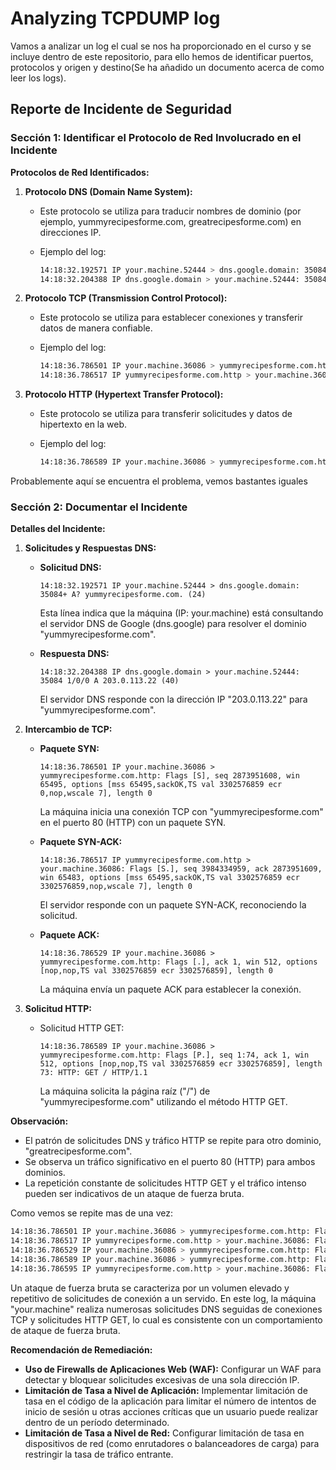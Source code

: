 # Analyzing TCPDUMP log

Vamos a analizar un log el cual se nos ha proporcionado en el curso y se incluye dentro de este repositorio, para ello hemos de identificar puertos, protocolos y origen y destino(Se ha añadido un documento acerca de como leer los logs).

## Reporte de Incidente de Seguridad

### Sección 1: Identificar el Protocolo de Red Involucrado en el Incidente

**Protocolos de Red Identificados:**

1. **Protocolo DNS (Domain Name System):**

   - Este protocolo se utiliza para traducir nombres de dominio (por ejemplo, yummyrecipesforme.com, greatrecipesforme.com) en direcciones IP.

   - Ejemplo del log:

     ```bash
     14:18:32.192571 IP your.machine.52444 > dns.google.domain: 35084+ A? yummyrecipesforme.com. (24)
     14:18:32.204388 IP dns.google.domain > your.machine.52444: 35084 1/0/0 A 203.0.113.22 (40)
     ```

2. **Protocolo TCP (Transmission Control Protocol):**

   - Este protocolo se utiliza para establecer conexiones y transferir datos de manera confiable.

   - Ejemplo del log:

     ```bash
     14:18:36.786501 IP your.machine.36086 > yummyrecipesforme.com.http: Flags [S], seq 2873951608, win 65495, options [mss 65495,sackOK,TS val 3302576859 ecr 0,nop,wscale 7], length 0
     14:18:36.786517 IP yummyrecipesforme.com.http > your.machine.36086: Flags [S.], seq 3984334959, ack 2873951609, win 65483, options [mss 65495,sackOK,TS val 3302576859 ecr 3302576859,nop,wscale 7], length 0
     ```

3. **Protocolo HTTP (Hypertext Transfer Protocol):**

   - Este protocolo se utiliza para transferir solicitudes y datos de hipertexto en la web.

   - Ejemplo del log:

     ```bash
     14:18:36.786589 IP your.machine.36086 > yummyrecipesforme.com.http: Flags [P.], seq 1:74, ack 1, win 512, options [nop,nop,TS val 3302576859 ecr 3302576859], length 73: HTTP: GET / HTTP/1.1
     ```

Probablemente aquí se encuentra el problema, vemos bastantes iguales

### Sección 2: Documentar el Incidente

**Detalles del Incidente:**

1. **Solicitudes y Respuestas DNS:**

   - **Solicitud DNS:**

     ```
     14:18:32.192571 IP your.machine.52444 > dns.google.domain: 35084+ A? yummyrecipesforme.com. (24)
     ```

     Esta línea indica que la máquina (IP: your.machine) está consultando el servidor DNS de Google (dns.google) para resolver el dominio "yummyrecipesforme.com".

   - **Respuesta DNS:**

     ```
     14:18:32.204388 IP dns.google.domain > your.machine.52444: 35084 1/0/0 A 203.0.113.22 (40)
     ```

     El servidor DNS responde con la dirección IP "203.0.113.22" para "yummyrecipesforme.com".

2. **Intercambio de TCP:**

   - **Paquete SYN:**

     ```
     14:18:36.786501 IP your.machine.36086 > yummyrecipesforme.com.http: Flags [S], seq 2873951608, win 65495, options [mss 65495,sackOK,TS val 3302576859 ecr 0,nop,wscale 7], length 0
     ```

     La máquina inicia una conexión TCP con "yummyrecipesforme.com" en el puerto 80 (HTTP) con un paquete SYN.

   - **Paquete SYN-ACK:**

     ```
     14:18:36.786517 IP yummyrecipesforme.com.http > your.machine.36086: Flags [S.], seq 3984334959, ack 2873951609, win 65483, options [mss 65495,sackOK,TS val 3302576859 ecr 3302576859,nop,wscale 7], length 0
     ```

     El servidor responde con un paquete SYN-ACK, reconociendo la solicitud.

   - **Paquete ACK:**

     ```
     14:18:36.786529 IP your.machine.36086 > yummyrecipesforme.com.http: Flags [.], ack 1, win 512, options [nop,nop,TS val 3302576859 ecr 3302576859], length 0
     ```

     La máquina envía un paquete ACK para establecer la conexión.

3. **Solicitud HTTP:**

   - Solicitud HTTP GET:

     ```
     14:18:36.786589 IP your.machine.36086 > yummyrecipesforme.com.http: Flags [P.], seq 1:74, ack 1, win 512, options [nop,nop,TS val 3302576859 ecr 3302576859], length 73: HTTP: GET / HTTP/1.1
     ```

     La máquina solicita la página raíz ("/") de "yummyrecipesforme.com" utilizando el método HTTP GET.

**Observación:**

- El patrón de solicitudes DNS y tráfico HTTP se repite para otro dominio, "greatrecipesforme.com".
- Se observa un tráfico significativo en el puerto 80 (HTTP) para ambos dominios.
- La repetición constante de solicitudes HTTP GET y el tráfico intenso pueden ser indicativos de un ataque de fuerza bruta.

Como vemos se repite mas de una vez:

```bash
14:18:36.786501 IP your.machine.36086 > yummyrecipesforme.com.http: Flags [S], seq 2873951608, win 65495, options [mss 65495,sackOK,TS val 3302576859 ecr 0,nop,wscale 7], length 0
14:18:36.786517 IP yummyrecipesforme.com.http > your.machine.36086: Flags [S.], seq 3984334959, ack 2873951609, win 65483, options [mss 65495,sackOK,TS val 3302576859 ecr 3302576859,nop,wscale 7], length 0
14:18:36.786529 IP your.machine.36086 > yummyrecipesforme.com.http: Flags [.], ack 1, win 512, options [nop,nop,TS val 3302576859 ecr 3302576859], length 0
14:18:36.786589 IP your.machine.36086 > yummyrecipesforme.com.http: Flags [P.], seq 1:74, ack 1, win 512, options [nop,nop,TS val 3302576859 ecr 3302576859], length 73: HTTP: GET / HTTP/1.1
14:18:36.786595 IP yummyrecipesforme.com.http > your.machine.36086: Flags [.], ack 74, win 512, options [nop,nop,TS val 3302576859 ecr 330257
```



Un ataque de fuerza bruta se caracteriza por un volumen elevado y repetitivo de solicitudes de conexión a un servido. En este log, la máquina "your.machine" realiza numerosas solicitudes DNS seguidas de conexiones TCP y solicitudes HTTP GET, lo cual es consistente con un comportamiento de ataque de fuerza bruta.



**Recomendación de Remediación:**

- **Uso de Firewalls de Aplicaciones Web (WAF):** Configurar un WAF para detectar y bloquear solicitudes excesivas de una sola dirección IP.
- **Limitación de Tasa a Nivel de Aplicación:** Implementar limitación de tasa en el código de la aplicación para limitar el número de intentos de inicio de sesión u otras acciones críticas que un usuario puede realizar dentro de un período determinado.
- **Limitación de Tasa a Nivel de Red:** Configurar limitación de tasa en dispositivos de red (como enrutadores o balanceadores de carga) para restringir la tasa de tráfico entrante.

